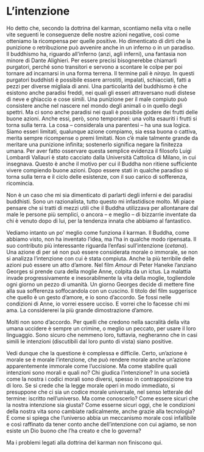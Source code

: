 # L’intenzione


Ho detto che, secondo la dottrina del karman, scontiamo nella vita o nelle vite seguenti le conseguenze delle nostre azioni negative, così come otteniamo la ricompensa per quelle positive. Ho dimenticato di dirti che la punizione o retribuzione può avvenire anche in un inferno o in un paradiso. Il buddhismo ha, riguardo all’inferno (anzi, agli inferni), una fantasia non minore di Dante Alighieri. Per essere precisi bisognerebbe chiamarli purgatori, perché sono transitori e servono a scontare le colpe per poi tornare ad incarnarsi in una forma terrena. Il termine pali è _niraya_. In questi purgatori buddhisti è possibile essere arrostiti, impalati, schiacciati, fatti a pezzi per diverse migliaia di anni. Una particolarità del buddhismo è che esistono anche paradisi freddi, nei quali gli esseri attraversano nudi distese di neve e ghiaccio e cose simili. Una punizione per il male compiuto può consistere anche nel nascere nel mondo degli animali o in quello degli spettri. Ma ci sono anche paradisi nei quali è possibile godere dei frutti delle buone azioni. Anche essi, però, sono temporanei: una volta esauriti i frutti si torna sulla terra. La cosa – considerala una parentesi – ha una sua logica. Siamo esseri limitati, qualunque azione compiamo, sia essa buona o cattiva, merita sempre ricompense o premi limitati. Non c’è male talmente grande da meritare una punizione infinita; sostenerlo significa negare la finitezza umana. Per aver fatto osservare questa semplice evidenza il filosofo Luigi Lombardi Vallauri è stato cacciato dalla Università Cattolica di Milano, in cui insegnava. Questo è anche il motivo per cui il Buddha non ritiene sufficiente vivere compiendo buone azioni. Dopo essere stati in qualche paradiso si torna sulla terra e il ciclo delle esistenze, con il suo carico di sofferenza, ricomincia.

Non è un caso che mi sia dimenticato di parlarti degli inferni e dei paradisi buddhisti. Sono un razionalista, tutto questo mi infastidisce molto. Mi piace pensare che si tratti di mezzi utili che il Buddha utilizzava per allontanare dal male le persone più semplici, o ancora – e meglio – di bizzarrie inventate da chi è venuto dopo di lui, per la tendenza innata che abbiamo al fantastico.

Vediamo intanto un po’ meglio come funziona il karman. Il Buddha, come abbiamo visto, non ha inventato l’idea, ma l’ha in qualche modo ripensata. Il suo contributo più interessante riguarda l’enfasi sull’intenzione (_cetana_). Una azione di per sé non può essere considerata morale o immorale, se non si analizza l’intenzione con cui è stata compiuta. Anche la più terribile delle azioni può essere un atto d’amore. Nel film _Amour_ di Peter Haneke l’anziano Georges si prende cura della moglie Anne, colpita da un ictus. La malattia invade progressivamente e inesorabilmente la vita della moglie, togliendole ogni giorno un pezzo di umanità. Un giorno Georges decide di mettere fine alla sua sofferenza soffocandola con un cuscino. Il titolo del film suggerisce che quello è un gesto d’amore, e io sono d’accordo. Se fossi nelle condizioni di Anne, io vorrei essere ucciso. E vorrei che lo facesse chi mi ama. La considererei la più grande dimostrazione d’amore.

Molti non sono d’accordo. Per quelli che credono nella sacralità della vita umana uccidere è sempre un crimine, o meglio un peccato, per usare il loro linguaggio. Sono sicuro che nemmeno loro, tuttavia, negheranno che in casi simili le intenzioni (discutibili dal loro punto di vista) siano positive.

Vedi dunque che la questione è complessa e difficile. Certo, un’azione è morale se è morale l’intenzione, che può rendere morale anche un’azione apparentemente immorale come l’uccisione. Ma come stabilire quali intenzioni sono morali e quali no? Chi giudica l’intenzione? In una società come la nostra i codici morali sono diversi, spesso in contrapposizione tra di loro. Se si crede che la legge morale operi in modo immediato, si presuppone che ci sia un codice morale universale, nel senso letterale del termine: iscritto nell’universo. Ma come conoscerlo? Come essere sicuri che la nostra intenzione sia giusta? Come esserne sicuri oggi, che le condizioni della nostra vita sono cambiate radicalmente, anche grazie alla tecnologia? E come si spiega che l’universo abbia un meccanismo morale così infallibile e così raffinato da tener conto anche dell’intenzione con cui agiamo, se non esiste un Dio buono che l’ha creato e che lo governa?

Ma i problemi legati alla dottrina del karman non finiscono qui.
